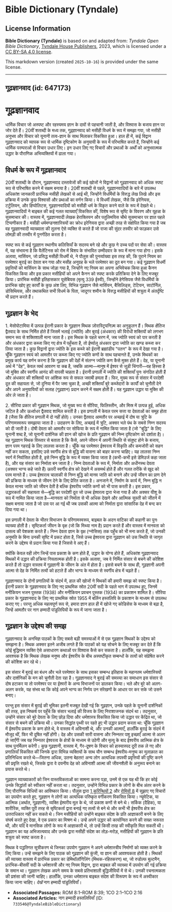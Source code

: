 # Bible Dictionary (Tyndale)

## License Information

**Bible Dictionary (Tyndale)** is based on and adapted from: _Tyndale Open Bible Dictionary_, [Tyndale House Publishers](https://tyndaleopenresources.com/), 2023, which is licensed under a [CC BY-SA 4.0 license](https://creativecommons.org/licenses/by-sa/4.0/legalcode.en).

This markdown version (created `2025-10-16`) is provided under the same license.



--------------------------------

## गूढ़ज्ञानवाद (id: 647173)

गूढ़ज्ञानवाद
============

धार्मिक विचार जो अस्पष्ट और रहस्यमय ज्ञान के दावों से पहचानी जाती है, और विश्वास के बजाय ज्ञान पर जोर देते हैं। 20वीं शताब्दी के मध्य तक, गूढ़्ज्ञानवाद को मसीही विधर्म के रूप में समझा गया, जो मसीही अनुभव और विचार को यूनानी तत्व\-ज्ञान के साथ मिलाकर विकसित हुआ। हाल ही में, कई विद्वान गूढ़ज्ञानवाद को व्यापक रूप से धार्मिक दृष्टिकोण के अनुयायी के रूप में परिभाषित करते हैं, जिन्होंने कई धार्मिक परम्पराओं से विचार उधार लिए। इन उधार लिए गए विचारों और प्रथाओं के अर्थों को अनुभवात्मक उद्धार के पौराणिक अभिव्यक्तियों में ढाला गया।

विधर्म के रूप में गूढ़ज्ञानवाद
------------------------------

20वीं शताब्दी के दौरान, गूढ़ज्ञानवाद दस्तावेजों की कई खोजों ने विद्वानों को गूढ़ज्ञानवाद को अधिक स्पष्ट रूप से परिभाषित करने में सक्षम बनाया है। 20वीं शताब्दी से पहले, गूढ़ज्ञानवादियों के बारे में उपलब्ध अधिकांश जानकारी प्रारंभिक मसीही लेखकों से आई थी, जिन्होंने विधर्मियों के विरुद्ध लेख लिखे और इस प्रक्रिया में उनके कुछ विश्वासों और प्रथाओं का वर्णन किया। ये विधर्मी लेखक, जैसे कि इरेनियस, टर्टुलियन, और हिप्पोलिटस, गूढ़ज्ञानवादियों को मसीही धर्म के विकृत करने वाले के रूप में देखते थे। गूढ़ज्ञानवादियों ने बाइबल की कई गलत व्याख्याएँ विकसित कीं, विशेष रूप से सृष्टि के विवरण और यूहन्ना के सुसमाचार की। वास्तव में, गूढ़ज्ञानवादी लेखक हेराक्लियन और पतुलिमयिस चौथे सुसमाचार पर ज्ञात पहले टिप्पणीकार हैं। मसीही धर्ममण्डनशास्त्रियों का क्रोध इरेनियस द्वारा अच्छी तरह से संक्षेपित किया गया है जब वह गूढ़ज्ञानवादी व्याख्याता की तुलना ऐसे व्यक्ति से करते हैं जो राजा की सुंदर तस्वीर को फाड़कर उसे लोमड़ी की तस्वीर में पुनर्गठित करता है।

स्पष्ट रूप से कई गूढ़ज्ञान स्थानीय कलिसियाँ के सदस्य बने रहे और कुछ ने उच्च पदों पर सेवा की। वास्तव में, यह संभावना है कि वैलेंटिनस को रोम में बिशप के संभावित उम्मीदवार के रूप में माना गया होगा। इसके अलावा, मार्सियन, जो प्रसिद्ध मसीही विधर्मी थे, ने पौलुस की पुनर्व्याख्या इस तरह की, कि पुराने नियम का परमेश्वर बुराई का देवता बन गया और मसीह अनुग्रह के भले परमेश्वर का दूत बन गया। कई गूढ़ज्ञान विधर्मी प्रवृत्तियों को मार्सियन के साथ जोड़ा गया है, जिन्होंने नए नियम का अपना अभिवेचक किया हुआ कैनन विकसित किया और इस प्रकार मसीहियों को अपने कैनन को स्पष्ट करके प्रतिक्रिया देने के लिए मजबूर किया। प्रारंभिक मसीही इतिहासकार यूसेबियस (मृत्यु 339 ईस्वी), जिन्होंने हेगेसिपस जैसे विधर्मियों के प्रारंभिक खोए हुए कार्यों के कुछ अंश लिए, विभिन्न गूढ़ज्ञान जैसे मार्सियन, बैसिलिड्स, टेटियन, साटोर्निल, डोसिथियस, और तथाकथित सभी विधर्म के पिता, जादूगर शमौन के विरुद्ध मसीहियों की शत्रुता में अंतर्दृष्टि भी प्रदान करते हैं।

गूढ़ज्ञान के भेद
----------------

1\. मेसोपोटामिया में उत्पन्न ईरानी प्रकार के गूढ़ज्ञान मिथक ज़ोरास्ट्रियनिज़्म का अनुकूलन हैं। मिथक क्षैतिज द्वैतवाद के साथ निर्मित होते हैं जिसमें भलाई (ज्योति) और बुराई (अंधकार) की विरोधी शक्तियों को लगभग समान रूप से शक्तिशाली माना जाता है। इस मिथक के पहले चरण में, जब ज्योति स्वयं को पार करती है और अंधकार द्वारा कब्जा किए गए क्षेत्र में पहुँचता है, तो ईर्ष्यालु अंधकार द्वारा ज्योति का खण्ड कब्जा कर लिया जाता है। कुछ विद्वानों द्वारा ज्योति के इस कब्जे को ईरानी ब्रह्मांडीय "पतन" के रूप में देखा गया है। चूँकि गूढ़ज्ञान स्वयं को आमतौर पर कब्जा किए गए ज्योति कणों के साथ पहचानते हैं, उनके मिथकों का प्रमुख कार्य यह वर्णन करना है कि गूढ़ज्ञान की देहों में संलग्न ज्योति कण कैसे मुक्त होते हैं। देह, या यूनानी अर्थ में "देह", केवल व्यर्थ आवरण या कब्र है, जबकि आत्मा—मानुष में ईश्वर से जुड़ी चिंगारी—वह हिस्सा है जो मुक्ति और स्वर्गीय आनंद की वापसी चाहता है। ईरानी प्रणाली में ज्योति की शक्तियाँ पुनः संगठित होती हैं और अंधकार की शक्तियों पर आंशिक रूप से सफल जवाबी हमला हैं। फिर, मुख्य रूप से संसार में परदेशी दूत की सहायता से, जो दुनिया में पैर जमा चुका है, अच्छी शक्तियाँ बुरे कब्जेदारों के कार्यों को चुनौती देने और अपने अनुयायियों को सलाह (गूढ़ज्ञान) प्रदान करने में सक्षम होती हैं। यह गूढ़ज्ञान उद्धार या मुक्ति की ओर ले जाता है।

2\. सीरिया प्रकार की गूढ़ज्ञान मिथक, जो मुख्य रूप से सीरिया, फिलिस्तीन, और मिस्र में उत्पन्न हुई, अधिक जटिल है और ऊर्ध्वाधर द्वैतवाद शामिल करती है। इस प्रणाली में केवल परम सत्ता या देवताओं का समूह होता है (जैसा कि क्षैतिज प्रणाली में दो नहीं होते)। उनका द्वैतवाद आमतौर पर अच्छाई में दोष या त्रुटि के परिणामस्वरूप समझाया जाता है। उदाहरण के लिए, अच्छाई में त्रुटि, अक्सर भले पंथ के सबसे निम्न सदस्य को दी जाती है। दोषी देवता को आमतौर पर सोफिया के रूप में नामित किया जाता है (जो "बुद्धि" के लिए यूनानी शब्द है, जो यूनानी दार्शनिक की ज्ञान की खोज के प्रति गूढ़ज्ञान की निम्न दृष्टिकोण को दर्शाता है)। यह गूढ़ज्ञान मिथक विस्तार से बताता है कि कैसे, अपने जीवन में अपनी स्थिति से संतुष्ट होने के बजाय, ज्ञान परम गहराई के लिए लालसा करता है। चूँकि यह परमेश्वर ईश्वरत्व में विकृति और कमजोरी को सहन नहीं कर सकता, इसलिए उसे स्वर्गीय क्षेत्र से बुद्धि की वासना को बाहर करना चाहिए। यह लालसा निम्न स्वर्ग में निर्वासित होती है, इसे निम्न बुद्धि के रूप में व्यक्त किया जाता है (कभी\-कभी इसे डेमिउर्ज कहा जाता है), और यह संसार का निर्माता बन जाता है। निम्न देवताओं के रूप में, निर्माता और अधीनस्थ देवता (अक्सर भाग्य कहे जाते हैं) ऊपरी स्वर्गीय क्षेत्र को देखने में असमर्थ होते हैं और गलत तरीके से खुद को परम मानते हैं। उच्च ईश्वरत्व चालाकी से निम्न बुद्धि को मानव जाति को बनाने और उन्हें जीवन का प्राण देने की प्रक्रिया के माध्यम से जीवन देने के लिए प्रेरित करता है। अनजाने में, निर्माण के कार्य में, निम्न बुद्धि न केवल मानव जाति को जीवन देती है बल्कि ईश्वरीय ज्योति कणों को भी पास करती है। इस प्रकार, उद्धारकर्ता की सहायता से—बुद्धि का परदेशी दूत जो उच्च ईश्वरत्व द्वारा भेजा गया है और अक्सर यीशु के रूप में नामित किया जाता है—मानवता को निर्माता से भी अधिक देखने और आत्मिक सुस्ती को जीतने में सक्षम बनाया जाता है जो उस पर आ गई थी जब उसकी आत्मा को निर्माता द्वारा सांसारिक देह में बन्द कर दिया गया था।

इस प्रणाली में देवता के भीतर विभाजन के परिणामस्वरूप, बाइबल के अदन वाटिका की कहानी का पुनः व्याख्या होती है। सृष्टिकर्ता जीवन के वृक्ष (जो कि मिथ्या नाम है) प्रदान करते हैं और वास्तव में मानवता को दासत्व की पेशकश करते हैं। निम्न देवता ज्ञान के वृक्ष (ग्नोसिस) तक पहुँच को भी मना करते हैं, जो उनकी अनुमति के बिना उनकी सृष्टि में प्रकट होता है, जिसे उच्च ईश्वरत्व द्वारा गूढ़ज्ञान को उस स्थिति से जागृत करने के उद्देश्य से प्रदान किया गया है जिससे वे आए हैं।

क्योंकि केवल वही लोग जिन्हें पास प्रकाश के कण होते हैं, उद्धार के योग्य होते हैं, अधिकांश गूढ़ज्ञानवाद मिथकों में उद्धार की प्रक्रिया नियतात्मक होती है। इसके अलावा, जब वे निर्मित संसार से बचने की कोशिश करते हैं तो उद्धार वास्तव में गूढ़ज्ञानी के जीवन के अंत में होता है। इससे बचने के साथ ही, गूढ़ज्ञानी अपनी आत्मा से देह के निर्मित तत्वों को हटाते हैं और भाग्य के माध्यम से स्वर्गीय क्षेत्र में चढ़ते हैं।

गूढ़ज्ञानवाद के दोनों प्रणालियों के संदर्भ में, हाल की खोजों ने मिथकों की हमारी समझ को स्पष्ट किया है। ईरानी प्रकार के गूढ़ज्ञानवाद के लिए नए प्राथमिक स्रोत 20वीं सदी के पहले भाग में उपलब्ध हुए, जिनमें मनीकियन भजन पुस्तक (1938\) और मनीकियन प्रवचन पुस्तक (1934\) का प्रकाशन शामिल है। सीरिया प्रकार के गूढ़ज्ञानवाद के लिए नए प्राथमिक स्रोत 1955 में बर्लिन हस्तलिपि के प्रकाशन के माध्यम से उपलब्ध कराए गए। परन्तु अधिक महत्वपूर्ण रूप से, हमारा ज्ञान हाल ही में खोजे गए कोडिसेस के माध्यम से बढ़ा है, जिन्हें आमतौर पर नाग हम्मादी पांडुलिपियों के रूप में जाना जाता है।

गूढ़ज्ञान के उद्देश्य की समझ
----------------------------

गूढ़ज्ञानवाद के अनभिज्ञ पाठकों के लिए सबसे बड़ी समस्याओं में से एक गूढ़ज्ञान मिथकों के उद्देश्य को समझना है। मिथक अक्सर इतने अजीब लगते हैं कि पाठकों को यह सोचने के लिए मजबूर कर देते हैं कि कोई बुद्धिमान व्यक्ति ऐसे असाधारण कथाओं पर विश्वास कैसे कर सकता है। हालाँकि, यह समझना आवश्यक है कि मिथक लेखक मनुष्य और ईश्वरीय के बीच अस्पष्टीकृत सम्बन्धों के तत्वों को संप्रेषित करने की कोशिश कर रहे थे।

इस संसार में बुराई का बंधन और भले परमेश्वर के साथ इसका सम्बन्ध इतिहास के महानतम धर्मशास्त्रियों और दार्शनिकों के मन को चुनौती देता रहा है। गूढ़ज्ञानवाद ने बुराई की समस्या का समाधान इस संसार से दोष हटाकर या तो परमेश्वर पर या ईश्वरों के अन्य विभाजनों पर डालकर किया। भले और बुरे को अलग\-अलग करके, यह संभव था कि कोई अपने भाग्य का निर्णय उन संरेखणों के आधार पर कर सके जो उसने बनाए।

परन्तु इस संसार में बुराई की भूमिका इतनी मजबूत देखी गई कि गूढ़ज्ञान, उनके पहले के यूनानी दार्शनिकों की तरह, इस निष्कर्ष पर पहुँचे कि संसार भलाई की विजय के लिए निराशाजनक संदर्भ था। तदनुसार, उन्होंने संसार को बुरे देवता के लिए छोड़ दिया और धर्मशास्त्र विकसित किया जो उद्धार पर केंद्रित था, जो संसार से बचने की प्रक्रिया थी। उनका सिद्धांत पृथ्वी पर रहते हुए भी उद्धार प्रदान करता था: चूँकि गूढ़ज्ञान में ईश्वरीय प्रकाश के कण होते थे, वे वास्तव में अविनाशी थे, और उनकी आत्माएँ, हालाँकि बुराई के संदर्भ में मौजूद थीं, फिर भी दूषित नहीं होंगी। देह और उसकी सारी वासना और निम्नतर पशु इच्छाएँ आत्मा से अलग हो जाएँगी जब यह निम्नतर ईश्वरत्व के क्षेत्रों के माध्यम से उठेगी और मृत्यु के बाद ईश्वरीय आत्मिक क्षेत्र के साथ पुनर्मिलन करेगी। कुछ गूढ़ज्ञानी, वास्तव में, गैर\-दूषण के विचार को हास्यास्पद दूरी तक ले गए और प्रणालियाँ विकसित कीं जिनके द्वारा विभिन्न व्यक्तियों के साथ यौन सम्बन्ध ईश्वरीय\-मनुष्य का मुलाक़ात का प्रतिनिधित्व करते थे—जितना अधिक, उतना बेहतर! अन्य लोग अत्यधिक तपस्वी प्रवृत्तियों की पुष्टि करने की प्रवृत्ति रखते थे, जिसके द्वारा वे दयनीय देह को अविनाशी आत्मा की जीवनशैली के अनुरूप बनाने का प्रयास करते थे।

गूढ़ज्ञान व्याख्याकारों को जिन वास्तविकताओं का सामना करना पड़ा, उनमें से एक यह थी कि हर कोई उनके सिद्धांतों को स्वीकार नहीं करता था। तदनुसार, उन्होंने विभिन्न प्रकार के लोगों के बीच अंतर करने के लिए पौराणिक विधियों का आविष्कार किया। पौलुस द्वारा [1 कुरिन्थियों 2](https://ref.ly/1Cor2:1-1Cor2:16) और [रोमियों 8](https://ref.ly/Rom8:1-Rom8:39) में सुझाए गए विचारों का उपयोग करते हुए, गूढ़ज्ञान ने लोगों का अत्यधिक परिष्कृत वर्गीकरण विकसित किया। न्यूमेटिक, या आत्मिक (अर्थात, गूढ़ज्ञानी), व्यक्ति ईश्वरीय मूल के थे, जो प्रकाश कणों से बने थे। सर्किक (दैहिक), या शारीरिक, व्यक्ति पूरी तरह से सृष्टिकर्ता द्वारा बनाई गए तत्वों से बने थे और कभी भी ईश्वरीय क्षेत्र का उत्तराधिकार नहीं कर सकते थे। जिन मसीहियों को उन्होंने बाइबल संदेश के प्रति आज्ञाकारी बनने के लिए संघर्ष करते हुए देखा, वे एक प्रकार का मिश्रण थे। उन्हें अपने उद्धार को कार्यान्वित करने की सख्त जरूरत थी, और यदि वे मानसिक लोगों के रूप में आज्ञाकारी थे, तो उन्हें किसी तरह की स्वीकृति मिल सकती थी। गूढ़ज्ञान का यह अभिजात्यवाद और उनके द्वारा मसीही संदेश का तोड़\-मरोड़, मसीहियों की गूढ़ज्ञान के प्रति शत्रुता को स्पष्ट करता है।

मिथक वे पद्धतिगत सूत्रीकरण थे जिनका उपयोग गूढ़ज्ञान ने अपने धर्मशास्त्रीय निर्माणों को व्यक्त करने के लिए किया। उन्हें समझने के लिए पाठक को गूढ़ज्ञान की कुंजी, या ज्ञान की आवश्यकता होती है। मिथकों की व्याख्या वास्तव में प्रारंभिक प्रकार का डेमिथॉलॉगिज़िंग (मिथक\-रहितकरण) था, जो रुडोल्फ बुल्टमैन, प्रारंभिक\-बीसवीं सदी के धर्मशास्त्री और नए नियम विद्वान, द्वारा बाइबल की व्याख्या में उपयोग की गई प्रक्रिया के समान था। गूढ़ज्ञान लेखक अपने समय के सबसे प्रतिभाशाली बुद्धिजीवियों में से थे। उनकी रचनात्मकता की प्रशंसा की जानी चाहिए। हालाँकि, उनका धर्मशास्त्र बाइबल संदेश की विरूपण के रूप में अस्वीकार किया जाना चाहिए। *देखें* नाग हम्मादी पांडुलिपियाँ।

* **Associated Passages:** ROM 8:1–ROM 8:39; 1CO 2:1–1CO 2:16
* **Associated Articles:** नाग हम्मादी हस्तलिपियाँ (ID: `733546@TyndaleBibleDictionary`)

